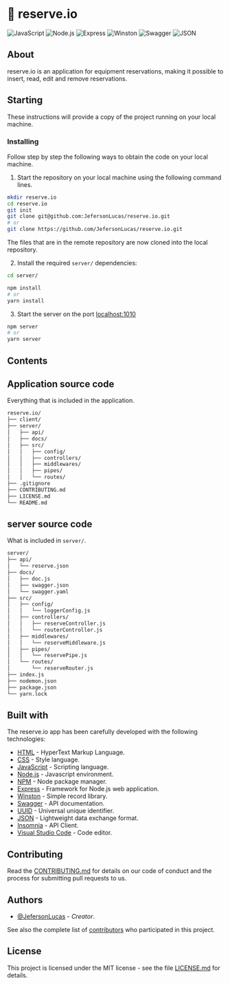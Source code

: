 # 📝 reserve.io

![JavaScript](https://img.shields.io/badge/-JavaScript-21262d?fff&style=flat-square&logo=javascript)
![Node.js](https://img.shields.io/badge/-Node.js-21262d?style=flat-square&logo=node.js&logoColor=509941)
![Express](https://img.shields.io/badge/-Express-21262d?style=flat-square&logo=express)
![Winston](https://img.shields.io/badge/-Winston-21262d?style=flat-square&logo=winston)
![Swagger](https://img.shields.io/badge/-Swagger-21262d?style=flat-square&logo=swagger)
![JSON](https://img.shields.io/badge/-JSON-21262d?style=flat-square&logo=json&logoColor=gray)

## About

reserve.io is an application for equipment reservations, making it possible to insert, read, edit and remove reservations.

## Starting

These instructions will provide a copy of the project running on your local machine.

### Installing

Follow step by step the following ways to obtain the code on your local machine.

1. Start the repository on your local machine using the following command lines.

```bash
mkdir reserve.io
cd reserve.io
git init
git clone git@github.com:JefersonLucas/reserve.io.git
# or
git clone https://github.com/JefersonLucas/reserve.io.git
```

The files that are in the remote repository are now cloned into the local repository.

2. Install the required `server/` dependencies:

```bash
cd server/

npm install
# or
yarn install
```

3. Start the server on the port [localhost:1010](http://localhost:1010/reserve.io/reservas/)

```bash
npm server
# or
yarn server
```

## Contents

## Application source code

Everything that is included in the application.

```txt
reserve.io/
├── client/
├── server/
│   ├── api/
│   ├── docs/
│   ├── src/
│   │   ├── config/
│   │   ├── controllers/
│   │   ├── middlewares/
│   │   ├── pipes/
│   │   └── routes/
├── .gitignore
├── CONTRIBUTING.md
├── LICENSE.md
└── README.md
```

## server source code

What is included in `server/`.

```txt
server/
├── api/
│   └── reserve.json
├── docs/
│   ├── doc.js
│   ├── swagger.json
│   └── swagger.yaml
├── src/
│   ├── config/
│   │   └── loggerConfig.js
│   ├── controllers/
│   │   ├── reserveController.js
│   │   └── routerController.js
│   ├── middlewares/
│   │   └── reserveMiddleware.js
│   ├── pipes/
│   │   └── reservePipe.js
│   └── routes/
│       └── reserveRouter.js
├── index.js
├── nodemon.json
├── package.json
└── yarn.lock
```

## Built with

The reserve.io app has been carefully developed with the following technologies:

- [HTML](https://developer.mozilla.org/pt-BR/docs/Web/HTML) - HyperText Markup Language.
- [CSS](https://developer.mozilla.org/pt-BR/docs/Web/CSS) - Style language.
- [JavaScript](https://developer.mozilla.org/pt-BR/docs/Web/javascript) - Scripting language.
- [Node.js](https://nodejs.org/en/) - Javascript environment.
- [NPM](https://www.npmjs.com/) - Node package manager.
- [Express](https://expressjs.com/) - Framework for Node.js web application.
- [Winston](https://www.npmjs.com/package/winston) - Simple record library.
- [Swagger](https://swagger.io/) - API documentation.
- [UUID](https://www.npmjs.com/package/uuid) - Universal unique identifier.
- [JSON](https://www.json.org/) - Lightweight data exchange format.
- [Insomnia](https://insomnia.rest/) - API Client.
- [Visual Studio Code](https://code.visualstudio.com/) - Code editor.

## Contributing

Read the [CONTRIBUTING.md](https://github.com/JefersonLucas/reserve.io/blob/master/CONTRIBUTING.md) for details on our code of conduct and the process for submitting pull requests to us.

## Authors

- [@JefersonLucas](https://github.com/JefersonLucas) - _Creator_.

See also the complete list of [contributors](https://github.com/JefersonLucas/reserve.io/contributors) who participated in this project.

## License

This project is licensed under the MIT license - see the file [LICENSE.md](https://github.com/JefersonLucas/reserve.io/blob/master/LICENSE.md) for details.
